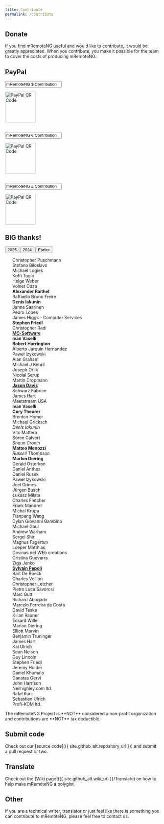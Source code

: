 ```yaml
---
title: Contribute
permalink: /contribute
---
```

<style>
 #submitBtn {
  transition: opacity 0.35s ease;
 }
</style>
<script>
 $(document).ready(function() {
  var cleave = new Cleave('#amount', {
   numeral: true
  });
  $('#amount').keyup(function(evt) {
   $('#submitBtn').prop('disabled', ($(this).val() ? false : true));
  });
 });
</script>

## Donate

If you find mRemoteNG useful and would like to contribute, it would be greatly appreciated.  When you contribute, you make it possible for the team to cover the costs of producing mRemoteNG.
<div class='card-deck text-center'>
 <div class='card'>
  <div class='card-body'>
   <h2 class='card-title'>PayPal</h2>
   <div id="donate-button-container">
    <div class='form-group'>
     <input type='text' class='form-control' name='item_name' value='mRemoteNG $ Contribution' readonly>
     <p class='card-text'><img class='img-responsive' alt='PayPal QR Code' src='{{ site.baseurl }}/images/donations/PayPal QR Code (1).png' height='100px'></p>
    </div>
    <div id="donate-button1"></div>
    <br>
    <div class='form-group'>
     <input type='text' class='form-control' name='item_name' value='mRemoteNG € Contribution' readonly>
     <p class='card-text'><img class='img-responsive' alt='PayPal QR Code' src='{{ site.baseurl }}/images/donations/PayPal QR Code (2).png' height='100px'></p>
    </div>
    <div id="donate-button2"></div>
    <br>
    <div class='form-group'>
     <input type='text' class='form-control' name='item_name' value='mRemoteNG £ Contribution' readonly>
     <p class='card-text'><img class='img-responsive' alt='PayPal QR Code' src='{{ site.baseurl }}/images/donations/PayPal QR Code (3).png' height='100px'></p>
    </div>
    <div id="donate-button3"></div>
    <script src="https://www.paypalobjects.com/donate/sdk/donate-sdk.js" charset="UTF-8"></script>
    <script>
     PayPal.Donation.Button({
      env:'production',
      hosted_button_id:'CHQY3Q3ST9H4U',
      image: {
       src:'https://www.paypalobjects.com/en_US/GB/i/btn/btn_donateCC_LG.gif',
       alt:'Donate with PayPal button',
       title:'PayPal - The safer, easier way to pay online!',
      }
     }).render('#donate-button1');
    </script>
    <script>
     PayPal.Donation.Button({
      env:'production',
      hosted_button_id:'UK75QBUYNPYKN',
      image: {
       src:'https://www.paypalobjects.com/en_US/GB/i/btn/btn_donateCC_LG.gif',
       alt:'Donate with PayPal button',
       title:'PayPal - The safer, easier way to pay online!',
      }
     }).render('#donate-button2');
    </script>
    <script>
     PayPal.Donation.Button({
      env:'production',
      hosted_button_id:'2N5HY54ZTT9TC',
      image: {
       src:'https://www.paypalobjects.com/en_US/GB/i/btn/btn_donateCC_LG.gif',
       alt:'Donate with PayPal button',
       title:'PayPal - The safer, easier way to pay online!',
      }
     }).render('#donate-button3');
    </script>
   </div>
  </div>
 </div>

  <div class="card">
    <div class="card-body">
      <h2 class="card-title">BIG thanks!</h2>
      <!-- Pagination Buttons -->
      <div class="pagination">
        <button onclick="filterRecords('2025')">2025</button>
        <button onclick="filterRecords('2024')">2024</button>
        <button onclick="filterRecords('earlier')">Earlier</button>
      </div>
      <!-- List Container -->
      <ul id="records-list" style="list-style-type: none">
        <li data-year="2025">Christopher Puschmann</li>
        <li data-year="2025">Stefano Biloslavo</li>
        <li data-year="2024">Michael Logies</li>
        <li data-year="2024">Koffi Toglo</li>
        <li data-year="2024">Helge Weber</li>
        <li data-year="2024">Volnet Odza</li>
        <li data-year="2024"><b>Alexander Raithel</b></li>
        <li data-year="2024">Raffaello Bruno Freire</li>
        <li data-year="2024"><b>Denis Iakunin</b></li>
        <li data-year="2024">Janne Saarinen</li>
        <li data-year="2024">Pedro Lopes</li>
        <li data-year="2024">James Higgs - Computer Services</li>
        <li data-year="2024"><b>Stephen Friedl</b></li>
        <li data-year="2024">Christopher Radi</li>
        <li data-year="2024"><b><u>MC-Software</u></b></li>
        <li data-year="2024"><b>Ivan Vaselli</b></li>
        <li data-year="2024"><b>Robert Harrington</b></li>
        <li data-year="2024">Alberto Jarquin Hernandez</li>
        <li data-year="2024">Paweł Iżykowski</li>
        <li data-year="2024">Alan Graham</li>
        <li data-year="2024">Michael J Kehrli</li>
        <li data-year="2024">Joseph Orlik</li>
        <li data-year="2024">Nicolai Serup</li>
        <li data-year="2024">Martin Dropmann</li>
        <li data-year="earlier"><b><u>Jason Davis</u></b></li>
        <li data-year="earlier">Schwarz Fabrice</li>
        <li data-year="earlier">James Hart</li>
        <li data-year="earlier">Meetstream USA</li>
        <li data-year="earlier"><b>Ivan Vaselli</b></li>
        <li data-year="earlier"><b>Cory Theurer</b></li>
        <li data-year="earlier">Brenton Homer</li>
        <li data-year="earlier">Michael Gricksch</li>
        <li data-year="earlier"><i>Denis Iakunin</i></li>
        <li data-year="earlier">Vito Mattera</li>
        <li data-year="earlier">Sören Calvert</li>
        <li data-year="earlier"><i>Shaun Cronin</i></li>
        <li data-year="earlier"><b>Matteo Menozzi</b></li>
        <li data-year="earlier"><i>Russell Thompson</i></li>
        <li data-year="earlier"><b>Marlon Diering</b></li>
        <li data-year="earlier">Gerald Osterkon</li>
        <li data-year="earlier">Daniel Anthes</li>
        <li data-year="earlier">Daniel Rusek</li>
        <li data-year="earlier">Paweł Iżykowski</li>
        <li data-year="earlier">Joel Grimes</li>
        <li data-year="earlier">Jürgen Busch</li>
        <li data-year="earlier">Łukasz Milata</li>
        <li data-year="earlier">Charles Fletcher</li>
        <li data-year="earlier">Frank Mandrell</li>
        <li data-year="earlier">Michal Krupa</li>
        <li data-year="earlier">Tianpeng Wang</li>
        <li data-year="earlier">Dylan Giovanni Gambino</li>
        <li data-year="earlier">Michael Gaul</li>
        <li data-year="earlier">Andrew Warham</li>
        <li data-year="earlier">Sergei Shir</li>
        <li data-year="earlier">Magnus Fagertun</li>
        <li data-year="earlier">Loeper Matthias</li>
        <li data-year="earlier">Dosinas.net WEb creations</li>
        <li data-year="earlier">Cristina Guevarra</li>
        <li data-year="earlier">Ziga Jenko</li>
        <li data-year="earlier"><b><u>Sylvain Pepoli</u></b></li>
        <li data-year="earlier">Bart De Boeck</li>
        <li data-year="earlier">Charles Veillon</li>
        <li data-year="earlier">Christopher Letcher</li>
        <li data-year="earlier">Pietro Luca Savorosi</li>
        <li data-year="earlier">Marc Gutt</li>
        <li data-year="earlier">Richard Abogado</li>
        <li data-year="earlier">Marcelo Ferreira da Costa</li>
        <li data-year="earlier">David Teske</li>
        <li data-year="earlier">Kilian Rauner</li>
        <li data-year="earlier">Eckard Wille</li>
        <li data-year="earlier">Marlon Diering</li>
        <li data-year="earlier">Elliott Marvin</li>
        <li data-year="earlier">Benjamin Truninger</li>
        <li data-year="earlier">James Hart</li>
        <li data-year="earlier">Kai Ulrich</li>
        <li data-year="earlier">Sean Nelson</li>
        <li data-year="earlier">Guy Lincoln</li>
        <li data-year="earlier">Stephen Friedl</li>
        <li data-year="earlier">Jeremy Holder</li>
        <li data-year="earlier">Daniel Khumalo</li>
        <li data-year="earlier">Danatas Gervi</li>
        <li data-year="earlier">John Harrison</li>
        <li data-year="earlier">Neilhighley.com ltd.</li>
        <li data-year="earlier">Rafał Kurc</li>
        <li data-year="earlier">Sebastian Ulrich</li>
        <li data-year="earlier">Profi-KOM ltd.</li>
      </ul>
    </div>
    <script>
      function filterRecords(year) {
        const listItems = document.querySelectorAll("#records-list li");
        listItems.forEach(item => {
          if (item.getAttribute("data-year") === year || item.textContent.includes(year)) {
            item.style.display = "block"; // Show matching items
          } else {
            item.style.display = "none"; // Hide non-matching items
          }
        });
      }
      // Default view: Show all records
      window.onload = () => filterRecords("2025"); // Or set to "all" to show everything initially
    </script>
  </div>
</div>
The mRemoteNG Project is **NOT** considered a non-profit organization and contributions are **NOT** tax deductible.

## Submit code

Check out our [source code]({{ site.github_alt.repository_url }}) and submit a pull request or two.

## Translate

Check out the [Wiki page]({{ site.github_alt.wiki_url }}/Translate) on how to help make mRemoteNG a polyglot.

## Other

If you are a technical writer, translator or just feel like there is something you can contribute to mRemoteNG, please feel free to contact us.
